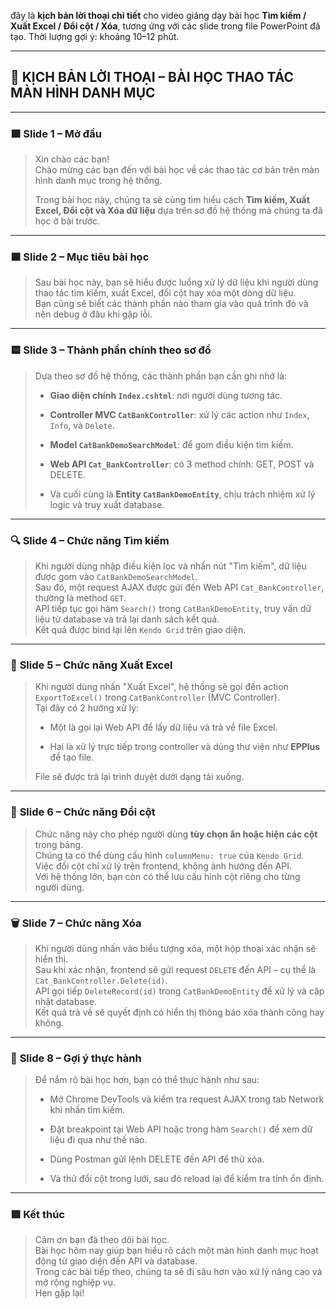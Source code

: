 đây là **kịch bản lời thoại chi tiết** cho video giảng dạy bài học **Tìm kiếm / Xuất Excel / Đổi cột / Xóa**, tương ứng với các slide trong file PowerPoint đã tạo. Thời lượng gợi ý: khoảng 10–12 phút.

---

## 🎤 **KỊCH BẢN LỜI THOẠI – BÀI HỌC THAO TÁC MÀN HÌNH DANH MỤC**

---

### 🟩 **Slide 1 – Mở đầu**

> Xin chào các bạn!  
> Chào mừng các bạn đến với bài học về các thao tác cơ bản trên màn hình danh mục trong hệ thống.
> 
> Trong bài học này, chúng ta sẽ cùng tìm hiểu cách **Tìm kiếm, Xuất Excel, Đổi cột và Xóa dữ liệu** dựa trên sơ đồ hệ thống mà chúng ta đã học ở bài trước.

---

### 🟦 **Slide 2 – Mục tiêu bài học**

> Sau bài học này, bạn sẽ hiểu được luồng xử lý dữ liệu khi người dùng thao tác tìm kiếm, xuất Excel, đổi cột hay xóa một dòng dữ liệu.  
> Bạn cũng sẽ biết các thành phần nào tham gia vào quá trình đó và nên debug ở đâu khi gặp lỗi.

---

### 🟨 **Slide 3 – Thành phần chính theo sơ đồ**

> Dựa theo sơ đồ hệ thống, các thành phần bạn cần ghi nhớ là:
> 
> - **Giao diện chính `Index.cshtml`**: nơi người dùng tương tác.
>     
> - **Controller MVC `CatBankController`**: xử lý các action như `Index`, `Info`, và `Delete`.
>     
> - **Model `CatBankDemoSearchModel`**: để gom điều kiện tìm kiếm.
>     
> - **Web API `Cat_BankController`**: có 3 method chính: GET, POST và DELETE.
>     
> - Và cuối cùng là **Entity `CatBankDemoEntity`**, chịu trách nhiệm xử lý logic và truy xuất database.
>     

---

### 🔍 **Slide 4 – Chức năng Tìm kiếm**

> Khi người dùng nhập điều kiện lọc và nhấn nút "Tìm kiếm", dữ liệu được gom vào `CatBankDemoSearchModel`.  
> Sau đó, một request AJAX được gửi đến Web API `Cat_BankController`, thường là method `GET`.  
> API tiếp tục gọi hàm `Search()` trong `CatBankDemoEntity`, truy vấn dữ liệu từ database và trả lại danh sách kết quả.  
> Kết quả được bind lại lên `Kendo Grid` trên giao diện.

---

### 📁 **Slide 5 – Chức năng Xuất Excel**

> Khi người dùng nhấn "Xuất Excel", hệ thống sẽ gọi đến action `ExportToExcel()` trong `CatBankController` (MVC Controller).  
> Tại đây có 2 hướng xử lý:
> 
> - Một là gọi lại Web API để lấy dữ liệu và trả về file Excel.
>     
> - Hai là xử lý trực tiếp trong controller và dùng thư viện như **EPPlus** để tạo file.
>     
> 
> File sẽ được trả lại trình duyệt dưới dạng tải xuống.

---

### 🧩 **Slide 6 – Chức năng Đổi cột**

> Chức năng này cho phép người dùng **tùy chọn ẩn hoặc hiện các cột** trong bảng.  
> Chúng ta có thể dùng cấu hình `columnMenu: true` của `Kendo Grid`.  
> Việc đổi cột chỉ xử lý trên frontend, không ảnh hưởng đến API.  
> Với hệ thống lớn, bạn còn có thể lưu cấu hình cột riêng cho từng người dùng.

---

### 🗑️ **Slide 7 – Chức năng Xóa**

> Khi người dùng nhấn vào biểu tượng xóa, một hộp thoại xác nhận sẽ hiển thị.  
> Sau khi xác nhận, frontend sẽ gửi request `DELETE` đến API – cụ thể là `Cat_BankController.Delete(id)`.  
> API gọi tiếp `DeleteRecord(id)` trong `CatBankDemoEntity` để xử lý và cập nhật database.  
> Kết quả trả về sẽ quyết định có hiển thị thông báo xóa thành công hay không.

---

### 🧪 **Slide 8 – Gợi ý thực hành**

> Để nắm rõ bài học hơn, bạn có thể thực hành như sau:
> 
> - Mở Chrome DevTools và kiểm tra request AJAX trong tab Network khi nhấn tìm kiếm.
>     
> - Đặt breakpoint tại Web API hoặc trong hàm `Search()` để xem dữ liệu đi qua như thế nào.
>     
> - Dùng Postman gửi lệnh DELETE đến API để thử xóa.
>     
> - Và thử đổi cột trong lưới, sau đó reload lại để kiểm tra tính ổn định.
>     

---

### 🟥 **Kết thúc**

> Cảm ơn bạn đã theo dõi bài học.  
> Bài học hôm nay giúp bạn hiểu rõ cách một màn hình danh mục hoạt động từ giao diện đến API và database.  
> Trong các bài tiếp theo, chúng ta sẽ đi sâu hơn vào xử lý nâng cao và mở rộng nghiệp vụ.  
> Hẹn gặp lại!

